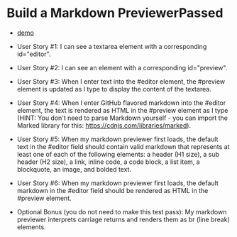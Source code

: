 # Build a Markdown PreviewerPassed
* [demo](https://codepen.io/mahmoud-swedani/full/OJgaNQV?editors=0110)

* User Story #1: I can see a textarea element with a corresponding id="editor".

* User Story #2: I can see an element with a corresponding id="preview".

* User Story #3: When I enter text into the #editor element, the #preview element is updated as I type to display the content of the textarea.

* User Story #4: When I enter GitHub flavored markdown into the #editor element, the text is rendered as HTML in the #preview element as I type (HINT: You don't need to parse Markdown yourself - you can import the Marked library for this: https://cdnjs.com/libraries/marked).

* User Story #5: When my markdown previewer first loads, the default text in the #editor field should contain valid markdown that represents at least one of each of the following elements: a header (H1 size), a sub header (H2 size), a link, inline code, a code block, a list item, a blockquote, an image, and bolded text.

* User Story #6: When my markdown previewer first loads, the default markdown in the #editor field should be rendered as HTML in the #preview element.

* Optional Bonus (you do not need to make this test pass): My markdown previewer interprets carriage returns and renders them as br (line break) elements.